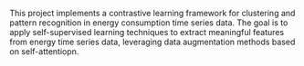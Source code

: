 This project implements a contrastive learning framework for clustering and pattern recognition in energy consumption time series data. The goal is to apply self-supervised learning techniques to extract meaningful features from energy time series data, leveraging data augmentation methods based on self-attentiopn.
